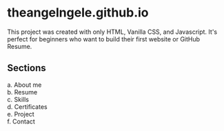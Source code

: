 # theangelngele.github.io
This project was created with only HTML, Vanilla CSS, and Javascript. It's perfect for beginners who want to build their first website or GitHub Resume.

## Sections
  a. About me \
  b. Resume \
  c. Skills \
  d. Certificates \
  e. Project \
  f. Contact
